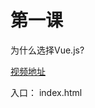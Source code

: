 # 第一课

为什么选择Vue.js?

[视频地址](https://v.youku.com/v_show/id_XMzMwMTYyODMyNA==.html?spm=a1z3jc.11711052.0.0&isextonly=1)

入口： index.html
